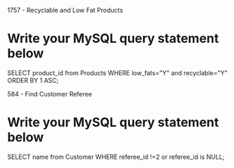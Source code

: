 
1757 - Recyclable and Low Fat Products
# Write your MySQL query statement below
SELECT product_id from Products
WHERE low_fats="Y" and recyclable="Y"
ORDER BY 1 ASC;



584 - Find Customer Referee
# Write your MySQL query statement below
SELECT name from Customer
WHERE referee_id !=2 or referee_id is NULL;

